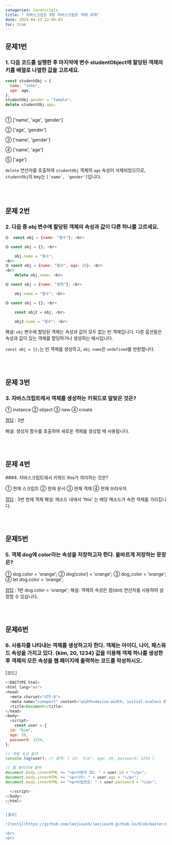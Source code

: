 ```yaml
---
categories: JavaScripts
title: " 자바스크립트 9장 자바스크립트 객체 과제"
date: 2024-04-23 22:09:03
toc: true
---
```


## 문제1번

### 1. 다음 코드를 실행한 후 마지막에 변수 studentObject에 할당된 객체의 키를 배열로 나열한 값을 고르세요.

```js
const studentObj = {
  name: "John",
  age: age,
};
studentObj.gender = "female";
delete studentObj.age;
```
<br>
➀ ['name', 'age', 'gender'] <br>

➁ ['age', 'gender'] <br>

➂ ['name', 'gender'] <br>

➃ ['name', 'age'] <br>

➄ ['age'] <br>


[정답]: 3번

`delete` 연산자를 호출하여 `studentObj` 객체의 `age` 속성이 삭제되었으므로, `studentObj`의 key는 `['name', 'gender']`입니다. 
<br>
<br>
<br>
<br>

## 문제 2번

### 2. 다음 중 obj 변수에 할당된 객체의 속성과 값이 다른 하나를 고르세요.

```js
➀  const obj = {name: "철수"}; <br>

➁ const obj = {}; <br>

    obj.name = "철수";
<br>
➂ const obj = {name: "철수", age: 20}; <br>
<br>
    delete obj.name; <br>

➃ const obj = {name: "영희"}; <br>

    obj.name = "철수"; <br>

➄ const obj = {}; <br>

    const obj2 = obj; <br>

    obj2.name = "철수"; <br>
```
[정답]: 2번
해설: `obj` 변수에 할당된 객체는 속성과 값이 모두 없는 빈 객체입니다. 다른 옵션들은 속성과 값이 있는 객체를 할당하거나 생성하는 예시입니다.

`const obj = {};`는 빈 객체를 생성하고, `obj.name`은 `undefined`를 반환합니다.

​
<br>
<br>

## 문제 3번

### 3. 자바스크립트에서 객체를 생성하는 키워드로 알맞은 것은?

➀  instance      ➁ object      ➂ new      ➃ create

[정답] : 3번

해설: 생성자 함수를 호출하여 새로운 객체를 생성할 때 사용됩니다.

<br>
<br>

## 문제 4번

###4. 자바스크립트에서 키워드 this가 의미하는 것은? <br>

➀  현재 스크립트     ➁ 현재 문서      ➂ 현재 객체      ➃ 현재 브라우저

[정답] : 3번 현재 객체
해설: 메소드 내에서 'this' 는 해당 메소드가 속한 객체를 가리킵니다.

<br>
<br>

## 문제5번

### 5. 객체 dog에 color라는 속성을 저장하고자 한다. 올바르게 저장하는 문장은?

➀  dog.color = 'orange';     ➁ dog[color] = 'orange';     ➂ dog_color = 'orange';     ➃ let dog.color = 'orange';

[정답] : 1번 dog.color = 'orange';
해설: 객체의 속성은 점(dot) 연산자를 사용하여 설정할 수 있습니다.

<br>
<br>

## 문제6번

### 6. 사용자를 나타내는 객체를 생성하고자 한다. 객체는 아이디, 나이, 패스워드 속성을 가지고 있다. {kim, 20, 1234} 값을 이용해 객체 하나를 생성한 후 객체의 모든 속성을 웹 페이지에 출력하는 코드를 작성하시오. 

[코드]

```js
<!DOCTYPE html>
<html lang="en">
<head>
  <meta charset="UTF-8">
  <meta name="viewport" content="width=device-width, initial-scale=1.0">
  <title>Document</title>
</head>
<body>
  <script>
    const user = {
  id: "kim",
  age: 20,
  password: 1234,
};

// 객체 속성 출력
console.log(user); // 출력: { id: 'kim', age: 20, password: 1234 }

// 웹 페이지에 출력
document.body.innerHTML += "<p>사용자 ID: " + user.id + "</p>";
document.body.innerHTML += "<p>나이: " + user.age + "</p>";
document.body.innerHTML += "<p>비밀번호: " + user.password + "</p>";

  </script>
</body>
</html>
​```

[결과]

![test1](https://github.com/leejieun9/leejieun9.github.io/blob/master/docs/assets/images/9-4.PNG?raw=true)

<br>
<br>
